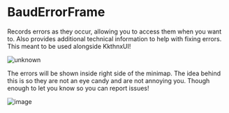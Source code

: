 # BaudErrorFrame
Records errors as they occur, allowing you to access them when you want to. Also provides additional technical information to help with fixing errors. This meant to be used alongside KkthnxUI!

![unknown](https://user-images.githubusercontent.com/40672673/99480671-8dd56280-2926-11eb-9b62-9ea71189063a.png)

The errors will be shown inside right side of the minimap. The idea behind this is so they are not an eye candy and are not annoying you. Though enough to let you know so you can report issues!

![image](https://user-images.githubusercontent.com/40672673/99481052-4a2f2880-2927-11eb-8539-674f384f2dce.png)
